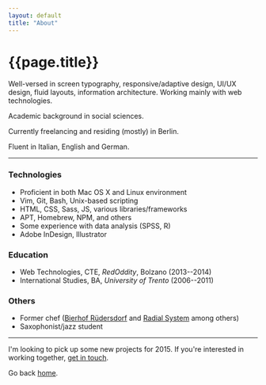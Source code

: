 ```yaml
---
layout: default
title: "About"
---
```


# {{page.title}}

Well-versed in screen typography, responsive/adaptive design, UI/UX design, fluid layouts, information architecture. Working mainly with web technologies.

Academic background in social sciences.

Currently freelancing and residing (mostly) in Berlin.

Fluent in Italian, English and German.

* * * * *

### Technologies

- Proficient in both Mac OS X and Linux environment
- Vim, Git, Bash, Unix-based scripting
- HTML, CSS, Sass, JS, various libraries/frameworks
- APT, Homebrew, NPM, and others
- Some experience with data analysis (SPSS, R)
- Adobe InDesign, Illustrator

### Education

- Web Technologies, CTE, *RedOddity*, Bolzano (2013--2014)
- International Studies, BA, *University of Trento* (2006--2011)

### Others

- Former chef ([Bierhof Rüdersdorf](http://bierhof.info/) and [Radial System](http://www.radialsystem.de/) among others)
- Saxophonist/jazz student

* * * * *

I'm looking to pick up some new projects for 2015. If you're interested in working together, [get in touch]({{site.url}}/contact). 

Go back [home]({{site.url}}).
